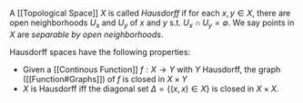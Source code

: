 A [[Topological Space]] $X$ is called *Hausdorff* if for each $x,y\in X$, there are open neighborhoods $U_x$ and $U_y$ of $x$ and $y$ s.t. $U_x\cap U_y=\emptyset$. We say points in $X$ are *separable by open neighborhoods*.

Hausdorff spaces have the following properties:

* Given a [[Continous Function]] $f:X\rightarrow Y$ with $Y$ Hausdorff, the graph ([[Function#Graphs]]) of $f$ is closed in $X\times Y$
* $X$ is Hausdorff iff the diagonal set $\Delta = \{(x,x)\in X\}$ is closed in $X\times X$.
